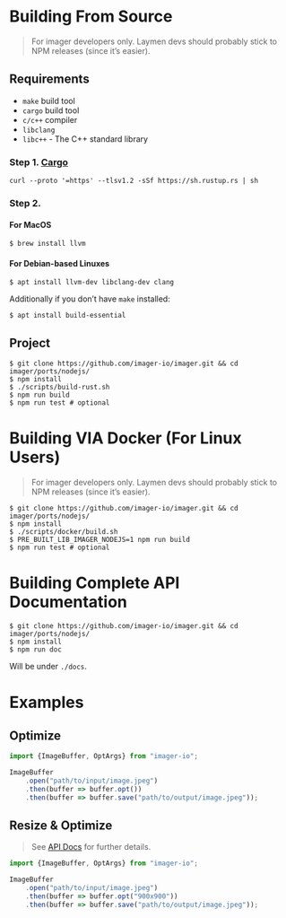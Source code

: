 # Building From Source
> For imager developers only. Laymen devs should probably stick to NPM releases (since it’s easier).

## Requirements

* `make` build tool 
* `cargo` build tool
* `c/c++` compiler
* `libclang`
* `libc++` - The C++ standard library

### Step 1. [Cargo](https://rustup.rs)

```
curl --proto '=https' --tlsv1.2 -sSf https://sh.rustup.rs | sh
```

### Step 2.

#### For MacOS

```shell
$ brew install llvm
```

#### For Debian-based Linuxes

```shell
$ apt install llvm-dev libclang-dev clang
```

Additionally if you don’t have `make` installed:
```shell
$ apt install build-essential
```

## Project

```shell
$ git clone https://github.com/imager-io/imager.git && cd imager/ports/nodejs/
$ npm install
$ ./scripts/build-rust.sh
$ npm run build
$ npm run test # optional
```



# Building VIA Docker (For Linux Users)
> For imager developers only. Laymen devs should probably stick to NPM releases (since it’s easier).

```shell
$ git clone https://github.com/imager-io/imager.git && cd imager/ports/nodejs/
$ npm install
$ ./scripts/docker/build.sh
$ PRE_BUILT_LIB_IMAGER_NODEJS=1 npm run build
$ npm run test # optional
```


# Building Complete API Documentation
```shell
$ git clone https://github.com/imager-io/imager.git && cd imager/ports/nodejs/
$ npm install
$ npm run doc
```
Will be under `./docs`.

# Examples

## Optimize
```typescript
import {ImageBuffer, OptArgs} from "imager-io";

ImageBuffer
    .open("path/to/input/image.jpeg")
    .then(buffer => buffer.opt())
    .then(buffer => buffer.save("path/to/output/image.jpeg"));
```

## Resize & Optimize
> See [API Docs](#Building-Complete-API-Documentation) for further details.
```typescript
import {ImageBuffer, OptArgs} from "imager-io";

ImageBuffer
    .open("path/to/input/image.jpeg")
    .then(buffer => buffer.opt("900x900"))
    .then(buffer => buffer.save("path/to/output/image.jpeg"));
```


